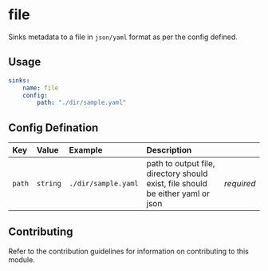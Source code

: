 # file

Sinks metadata to a file in `json/yaml` format as per the config defined.

## Usage

```yaml
sinks:
    name: file
    config:
        path: "./dir/sample.yaml"
```

## Config Defination

| Key | Value | Example | Description |  |
| :-- | :---- | :------ | :---------- | :-- |
|`path` | `string` | `./dir/sample.yaml` | path to output file, directory should exist, file should be either yaml or json  | *required*|

## Contributing

Refer to the contribution guidelines for information on contributing to this module.
